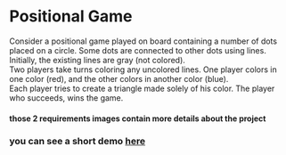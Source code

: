 # Positional Game
Consider a positional game played on board containing a number of dots placed on a circle. Some dots are connected to other dots using lines. Initially, the existing lines are gray (not colored).\
Two players take turns coloring any uncolored lines. One player colors in one color (red), and the other colors in another color (blue).\
Each player tries to create a triangle made solely of his color. The player who succeeds, wins the game.
#### those 2 requirements images contain more details about the project
### you can see a short demo [here](https://www.youtube.com/watch?v=jMZj6UKO2sE)
